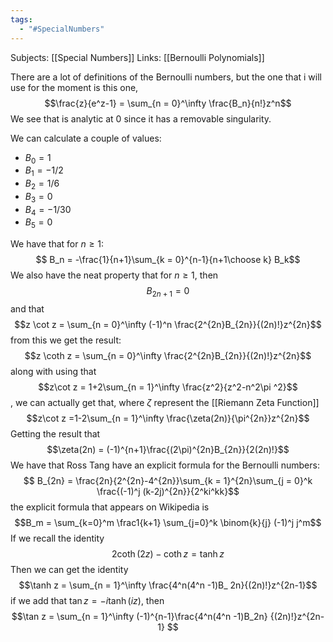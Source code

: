```yaml
---
tags:
  - "#SpecialNumbers"
---
```

Subjects: [[Special Numbers]]
Links: [[Bernoulli Polynomials]]

There are a lot of definitions of the Bernoulli numbers, but the one that i will use for the moment is this one, $$\frac{z}{e^z-1} = \sum_{n = 0}^\infty \frac{B_n}{n!}z^n$$
We see that is analytic at $0$ since it has a removable singularity. 

We can calculate a couple of values:
- $B_0 = 1$ 
- $B_1 = -1/2$ 
- $B_2 = 1/6$
- $B_3 = 0$
- $B_4 =-1/30$
- $B_5 = 0$

We have that for $n\ge 1$: $$ B_n = -\frac{1}{n+1}\sum_{k = 0}^{n-1}{n+1\choose k} B_k$$
We also have the neat property that for $n \ge 1$, then $$B_{2n+1} = 0$$and that $$z \cot z =  \sum_{n = 0}^\infty (-1)^n \frac{2^{2n}B_{2n}}{(2n)!}z^{2n}$$from this we get the result: $$z \coth z =  \sum_{n = 0}^\infty \frac{2^{2n}B_{2n}}{(2n)!}z^{2n}$$
along with using that $$z\cot z = 1+2\sum_{n = 1}^\infty \frac{z^2}{z^2-n^2\pi ^2}$$, we can actually get that, where $\zeta$ represent the [[Riemann Zeta Function]] $$z\cot z =1-2\sum_{n = 1}^\infty \frac{\zeta(2n)}{\pi^{2n}}z^{2n}$$
Getting the result that $$\zeta(2n) = (-1)^{n+1}\frac{(2\pi)^{2n}B_{2n}}{2(2n)!}$$
We have that Ross Tang have an explicit formula for the Bernoulli numbers:
$$ B_{2n} = \frac{2n}{2^{2n}-4^{2n}}\sum_{k = 1}^{2n}\sum_{j = 0}^k \frac{(-1)^j (k-2j)^{2n}}{2^ki^kk}$$the explicit formula that appears on Wikipedia is $$B_m = \sum_{k=0}^m \frac1{k+1} \sum_{j=0}^k \binom{k}{j} (-1)^j j^m$$
If we recall the identity $$2\coth(2z)-\coth z = \tanh z$$Then we can get the identity $$\tanh z = \sum_{n = 1}^\infty \frac{4^n(4^n -1)B_
2n}{(2n)!}z^{2n-1}$$if we add that $\tan z = -i \tanh(iz)$, then $$\tan z = \sum_{n = 1}^\infty (-1)^{n-1}\frac{4^n(4^n -1)B_2n} {(2n)!}z^{2n-1} $$